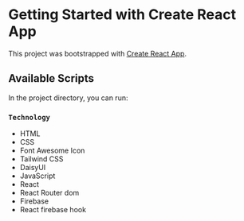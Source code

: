 # Getting Started with Create React App

This project was bootstrapped with [Create React App](https://github.com/facebook/create-react-app).

## Available Scripts

In the project directory, you can run:

### `Technology`

* HTML
* CSS
* Font Awesome Icon
* Tailwind CSS
* DaisyUI
* JavaScript
* React
* React Router dom
* Firebase
* React firebase hook
